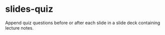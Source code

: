 # slides-quiz
Append quiz questions before or after each slide in a slide deck containing lecture notes. 
